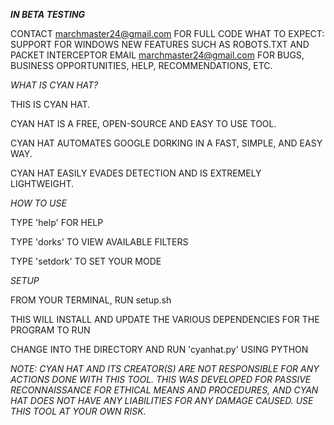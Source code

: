 ***IN BETA TESTING***

CONTACT marchmaster24@gmail.com FOR FULL CODE
WHAT TO EXPECT:
SUPPORT FOR WINDOWS
NEW FEATURES SUCH AS ROBOTS.TXT AND PACKET INTERCEPTOR
EMAIL marchmaster24@gmail.com FOR BUGS, BUSINESS OPPORTUNITIES, HELP, RECOMMENDATIONS, ETC.

*WHAT IS CYAN HAT?*

THIS IS CYAN HAT.

CYAN HAT IS A FREE, OPEN-SOURCE AND EASY TO USE TOOL.

CYAN HAT AUTOMATES GOOGLE DORKING IN A FAST, SIMPLE, AND EASY WAY.

CYAN HAT EASILY EVADES DETECTION AND IS EXTREMELY LIGHTWEIGHT.

*HOW TO USE*

TYPE 'help' FOR HELP

TYPE 'dorks' TO VIEW AVAILABLE FILTERS

TYPE 'setdork' TO SET YOUR MODE

*SETUP*

FROM YOUR TERMINAL, RUN setup.sh

THIS WILL INSTALL AND UPDATE THE VARIOUS DEPENDENCIES FOR THE PROGRAM TO RUN

CHANGE INTO THE DIRECTORY AND RUN 'cyanhat.py' USING PYTHON

*NOTE: CYAN HAT AND ITS CREATOR(S) ARE NOT RESPONSIBLE FOR ANY ACTIONS DONE WITH THIS TOOL. THIS WAS DEVELOPED FOR PASSIVE RECONNAISSANCE FOR ETHICAL MEANS AND PROCEDURES, AND CYAN HAT DOES NOT HAVE ANY LIABILITIES FOR ANY DAMAGE CAUSED. USE THIS TOOL AT YOUR OWN RISK.*
